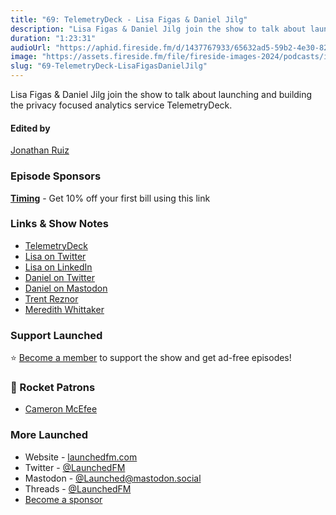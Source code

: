 ```yaml
---
title: "69: TelemetryDeck - Lisa Figas & Daniel Jilg"
description: "Lisa Figas & Daniel Jilg join the show to talk about launching and building the privacy focused analytics service TelemetryDeck."
duration: "1:23:31"
audioUrl: "https://aphid.fireside.fm/d/1437767933/65632ad5-59b2-4e30-82d1-13845dce07dd/8a858197-f5ab-4014-b160-8f8d3e60d311.mp3"
image: "https://assets.fireside.fm/file/fireside-images-2024/podcasts/images/6/65632ad5-59b2-4e30-82d1-13845dce07dd/episodes/8/8a858197-f5ab-4014-b160-8f8d3e60d311/cover.jpg?v=1"
slug: "69-TelemetryDeck-LisaFigasDanielJilg"
---
```


<p>Lisa Figas &amp; Daniel Jilg join the show to talk about launching and building the privacy focused analytics service TelemetryDeck.</p>

<h4>Edited by</h4>

<p><a href="https://mastodon.online/@refactoredd" rel="nofollow">Jonathan Ruiz</a></p>

<h3>Episode Sponsors</h3>

<p><strong><a href="https://timingapp.com/launched" rel="nofollow">Timing</a></strong> - Get 10% off your first bill using this link</p>

<h3>Links &amp; Show Notes</h3>

<ul>
<li><a href="https://telemetrydeck.com" rel="nofollow">TelemetryDeck</a></li>
<li><a href="https://twitter.com/meet_lisa" rel="nofollow">Lisa on Twitter</a></li>
<li><a href="https://www.linkedin.com/in/lisa-figas-30aab78/" rel="nofollow">Lisa on LinkedIn</a></li>
<li><a href="https://twitter.com/breakthesystem" rel="nofollow">Daniel on Twitter</a></li>
<li><a href="https://social.telemetrydeck.com/@daniel" rel="nofollow">Daniel on Mastodon</a></li>
<li><a href="https://en.wikipedia.org/wiki/Trent_Reznor" rel="nofollow">Trent Reznor</a></li>
<li><a href="https://twitter.com/mer__edith?lang=en" rel="nofollow">Meredith Whittaker</a></li>
</ul>

<h3>Support Launched</h3>

<p>⭐️ <a href="http://membership.launchedfm.com/" rel="nofollow">Become a member</a> to support the show and get ad-free episodes!</p>

<h3>🚀 Rocket Patrons</h3>

<ul>
<li><a href="https://mastodon.social/@cameronmcefee" rel="nofollow">Cameron McEfee</a></li>
</ul>

<h3>More Launched</h3>

<ul>
<li>Website - <a href="https://launchedfm.com" rel="nofollow">launchedfm.com</a></li>
<li>Twitter - <a href="https://twitter.com/launchedfm" rel="nofollow">@LaunchedFM</a></li>
<li>Mastodon - <a href="https://mastodon.social/@Launched" rel="nofollow">@Launched@mastodon.social</a></li>
<li>Threads - <a href="https://www.threads.net/@launchedfm" rel="nofollow">@LaunchedFM</a></li>
<li><a href="https://launchedfm.com/sponsors" rel="nofollow">Become a sponsor</a></li>
</ul>
